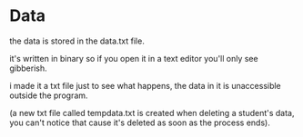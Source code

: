 # Data

the data is stored in the data.txt file.

it's written in binary so if you open it in a text editor you'll only see gibberish.

i made it a txt file just to see what happens, the data in it is unaccessible outside the program.

(a new txt file called tempdata.txt is created when deleting a student's data, you can't notice that cause it's deleted as soon as the process ends).

